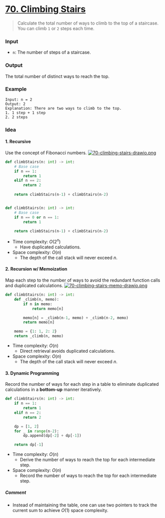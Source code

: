 # [70. Climbing Stairs](https://leetcode.com/problems/climbing-stairs/)
> Calculate the total number of ways to climb to the top of a staircase. You can climb `1` or `2` steps each time.
### Input
* `n`: The number of steps of a staircase.
### Output
The total number of distinct ways to reach the top.
### Example
```
Input: n = 2
Output: 2
Explanation: There are two ways to climb to the top.
1. 1 step + 1 step
2. 2 steps
```
### Idea
#### 1. Recursive
Use the concept of Fibonacci numbers.
[![70-climbing-stairs-drawio.png](https://i.postimg.cc/Z5Kc3NPn/70-climbing-stairs-drawio.png)](https://postimg.cc/6ygnxymx)
```python
def climbStairs(n: int) -> int:
    # Base case
    if n == 1:
        return 1
    elif n == 2:
        return 2
    
    return climbStairs(n-1) + climbStairs(n-2)


def climbStairs(n: int) -> int:
    # Base case
    if n == 0 or n == 1:
        return 1
    
    return climbStairs(n-1) + climbStairs(n-2)
```
* Time complexity: $O(2^n)$
	* Have duplicated calculations.
* Space complexity: $O(n)$
	* The depth of the call stack will never exceed $n$.
#### 2. Recursion w/ Memoization
Map each step to the number of ways to avoid the redundant function calls and duplicated calculations.
[![70-climbing-stairs-memo-drawio.png](https://i.postimg.cc/7Lyzvswf/70-climbing-stairs-memo-drawio.png)](https://postimg.cc/k2fGKyVm)
```python
def climbStairs(n: int) -> int:
    def _climb(n, memo):
        if n in memo:
            return memo[n]

        memo[n] = _climb(n-1, memo) + _climb(n-2, memo)
        return memo[n]

    memo = {1: 1, 2: 2}
    return _climb(n, memo)
```
* Time complexity: $O(n)$
	* Direct retrieval avoids duplicated calculations.
* Space complexity: $O(n)$
	* The depth of the call stack will never exceed $n$.
#### 3. Dynamic Programming
Record the number of ways for each step in a table to eliminate duplicated calculations in a **bottom-up** manner iteratively.
```python
def climbStairs(n: int) -> int:
    if n == 1:
        return 1
    elif n == 2:
        return 2

    dp = [1, 2]
    for _ in range(n-2):
        dp.append(dp[-2] + dp[-1])

    return dp[-1]
```
* Time complexity: $O(n)$
	* Derive the number of ways to reach the top for each intermediate step.
* Space complexity: $O(n)$
	* Record the number of ways to reach the top for each intermediate step.
##### Comment
* Instead of maintaining the table, one can use two pointers to track the current sum to achieve $O(1)$ space complexity.